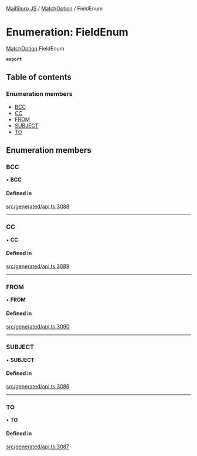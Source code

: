 [MailSlurp JS](../README.md) / [MatchOption](../modules/MatchOption.md) / FieldEnum

# Enumeration: FieldEnum

[MatchOption](../modules/MatchOption.md).FieldEnum

**`export`**

## Table of contents

### Enumeration members

- [BCC](MatchOption.FieldEnum.md#bcc)
- [CC](MatchOption.FieldEnum.md#cc)
- [FROM](MatchOption.FieldEnum.md#from)
- [SUBJECT](MatchOption.FieldEnum.md#subject)
- [TO](MatchOption.FieldEnum.md#to)

## Enumeration members

### BCC

• **BCC**

#### Defined in

[src/generated/api.ts:3088](https://github.com/mailslurp/mailslurp-client/blob/113e801/src/generated/api.ts#L3088)

___

### CC

• **CC**

#### Defined in

[src/generated/api.ts:3089](https://github.com/mailslurp/mailslurp-client/blob/113e801/src/generated/api.ts#L3089)

___

### FROM

• **FROM**

#### Defined in

[src/generated/api.ts:3090](https://github.com/mailslurp/mailslurp-client/blob/113e801/src/generated/api.ts#L3090)

___

### SUBJECT

• **SUBJECT**

#### Defined in

[src/generated/api.ts:3086](https://github.com/mailslurp/mailslurp-client/blob/113e801/src/generated/api.ts#L3086)

___

### TO

• **TO**

#### Defined in

[src/generated/api.ts:3087](https://github.com/mailslurp/mailslurp-client/blob/113e801/src/generated/api.ts#L3087)
